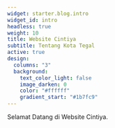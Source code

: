 ```yaml
---
widget: starter.blog.intro
widget_id: intro
headless: true
weight: 10
title: Website Cintiya
subtitle: Tentang Kota Tegal
active: true
design:
  columns: "3"
  background:
    text_color_light: false
    image_darken: 0
    color: "#ffffff"
    gradient_start: "#1b7fc9"
---
```

Selamat Datang di Website Cintiya.